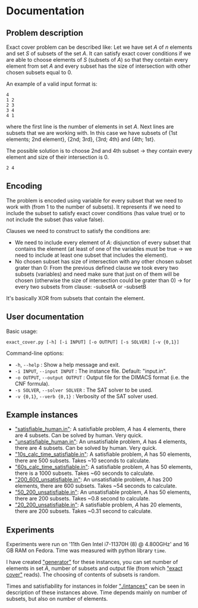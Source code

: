 # Documentation

## Problem description

Exact cover problem can be described like: Let we have set $A$ of $n$ elements and set $S$ of subsets of the set $A$. It can satisfy exact cover conditions if we are able to choose elements of $S$ (subsets of $A$) so that they contain every element from set $A$ and every subset has the size of intersection with other chosen subsets equal to 0.

An example of a valid input format is:

```
4
1 2
2 3
3 4
4 1
```

where the first line is the number of elements in set $A$. Next lines are subsets that we are working with. In this case we have subsets of {1st elements; 2nd element}, {2nd; 3rd}, {3rd; 4th} and {4th; 1st}.

The possible solution is to choose 2nd and 4th subset -> they contain every element and size of their intersection is 0.
```
2 4
```

## Encoding

The problem is encoded using variable for every subset that we need to work with (from 1 to the number of subsets). It represents if we need to
include the subset to satisfy exact cover conditions (has value true) or to not include the subset (has value false).

Clauses we need to construct to satisfy the conditions are:

- We need to include every element of $A$: disjunction of every subset that contains the element (at least of one
of the variables must be true -> we need to include at least one subset that includes the element).
- No chosen subset has size of intersection with any other chosen subset grater than 0: From the previous defined 
clause we took every two subsets (variables) and need make sure that just on of them will be chosen (otherwise the 
size of intersection could be grater than 0) -> for every two subsets from clause: -subsetA or -subsetB

It's basically XOR from subsets that contain the element.

## User documentation


Basic usage: 
```
exact_cover.py [-h] [-i INPUT] [-o OUTPUT] [-s SOLVER] [-v {0,1}]
```

Command-line options:

* `-h`, `--help` : Show a help message and exit.
* `-i INPUT`, `--input INPUT` : The instance file. Default: "input.in".
* `-o OUTPUT`, `--output OUTPUT` : Output file for the DIMACS format (i.e. the CNF formula).
* `-s SOLVER`, `--solver SOLVER` : The SAT solver to be used.
*  `-v {0,1}`, `--verb {0,1}` :  Verbosity of the SAT solver used.

## Example instances

* ["satisfiable_human.in"](./instances/satisfiable_human.in): A satisfiable problem, $A$ has 4 elements, there are 4 subsets. Can be solved by human. Very quick.
* ["unsatisfiable_human.in"](./instances/unsatisfiable_human.in): An unsatisfiable problem, $A$ has 4 elements, there are 4 subsets. Can be solved by human. Very quick.
* ["10s_calc_time_satisfiable.in"](./instances/10s_calc_time_satisfiable.in): A satisfiable problem, $A$ has 50 elements, there are 500 subsets. Takes ~10 seconds to calculate.
* ["60s_calc_time_satisfiable.in"](./instances/60s_calc_time_satisfiable.in): A satisfiable problem, $A$ has 50 elements, there is a 1000 subsets. Takes ~60 seconds to calculate.
* ["200_600_unsatisfiable.in"](./instances/200_600_unsatisfiable.in): An unsatisfiable problem, $A$ has 200 elements, there are 600 subsets. Takes ~54 seconds to calculate.
* ["50_200_unsatisfiable.in"](./instances/50_200_unsatisfiable.in): An unsatisfiable problem, $A$ has 50 elements, there are 200 subsets. Takes ~0.8 second to calculate.
* ["20_200_unsatisfiable.in"](./instances/20_200_satisfiable.in): A satisfiable problem, $A$ has 20 elements, there are 200 subsets. Takes ~0.31 second to calculate.

## Experiments

Experiments were run on '11th Gen Intel i7-11370H (8) @ 4.800GHz' and 16 GB RAM on Fedora. Time was measured with python library `time`.

I have created ["generator"](generator.py) for these instances, you can set number of elements in set $A$,
number of subsets and output file (from which ["exact cover"](exact_cover.py) reads). The choosing of contents of
subsets is random.

Times and satisfiability for instances in folder ["./intances"](./instances) can be seen in description of these instances above. Time
depends mainly on number of subsets, but also on number of elements. 